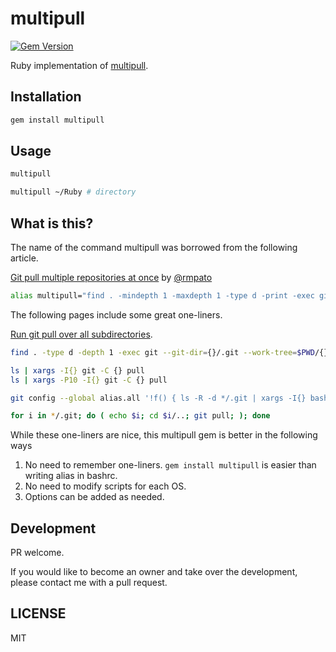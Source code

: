 # multipull

[![Gem Version](https://badge.fury.io/rb/multipull.svg)](https://badge.fury.io/rb/multipull)

Ruby implementation of [multipull](https://dev.to/rmpato/git-pull-multiple-repositories-at-once-4l68).

## Installation

```sh
gem install multipull
```

## Usage

```sh
multipull
```

```sh
multipull ~/Ruby # directory
```

## What is this?

The name of the command multipull was borrowed from the following article.

[Git pull multiple repositories at once](https://dev.to/rmpato/git-pull-multiple-repositories-at-once-4l68) by [@rmpato](https://github.com/rmpato)

```sh
alias multipull="find . -mindepth 1 -maxdepth 1 -type d -print -exec git -C {} pull \;"
```

The following pages include some great one-liners.

[Run git pull over all subdirectories](https://stackoverflow.com/questions/3497123/run-git-pull-over-all-subdirectories#12495234).

```sh
find . -type d -depth 1 -exec git --git-dir={}/.git --work-tree=$PWD/{} pull origin master \;
```

```sh
ls | xargs -I{} git -C {} pull
ls | xargs -P10 -I{} git -C {} pull
```

```sh
git config --global alias.all '!f() { ls -R -d */.git | xargs -I{} bash -c "echo {} && git -C {}/../ $1"; }; f'
```

```sh
for i in */.git; do ( echo $i; cd $i/..; git pull; ); done
```

While these one-liners are nice, this multipull gem is better in the following ways

1. No need to remember one-liners. `gem install multipull` is easier than writing alias in bashrc.
2. No need to modify scripts for each OS.
3. Options can be added as needed.

## Development

PR welcome. 

If you would like to become an owner and take over the development, please contact me with a pull request.

## LICENSE

MIT
